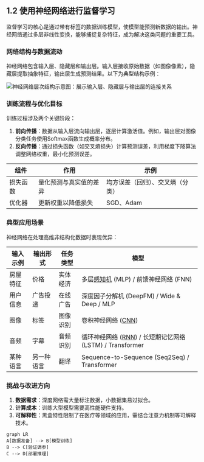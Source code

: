 ## 1.2 使用神经网络进行监督学习

监督学习的核心是通过带有标签的数据训练模型，使模型能预测新数据的输出。神经网络通过多层非线性变换，能够捕捉复杂特征，成为解决这类问题的重要工具。

### 网络结构与数据流动

神经网络包含输入层、隐藏层和输出层。输入层接收原始数据（如图像像素），隐藏层提取抽象特征，输出层生成预测结果。以下为典型结构示例：

![神经网络层次结构示意图：展示输入层、隐藏层与输出层的连接关系](http://assets.hypervoid.top/img/2025/04/01/image-20250401132137612-42a0.png)


### 训练流程与优化目标
训练过程涉及两个关键阶段：
1. **前向传播**：数据从输入层流向输出层，逐层计算激活值。例如，输出层对图像分类任务使用Softmax函数生成概率分布。
2. **反向传播**：通过损失函数（如交叉熵损失）计算预测误差，利用梯度下降算法调整网络权重，最小化预测误差。

| 组件   | 作用          | 示例               |
| ---- | ----------- | ---------------- |
| 损失函数 | 量化预测与真实值的差异 | 均方误差（回归）、交叉熵（分类） |
| 优化器  | 更新权重以降低损失   | SGD、Adam         |


### 典型应用场景

神经网络在处理高维非结构化数据时表现优异：

| 输入示例 | 输出形式  | 任务类型 | 模型                                                       |
| ---- | ----- | ---- | -------------------------------------------------------- |
| 房屋特征 | 价格    | 实体经济 | 多层[感知机](../待分类/感知机.md) (MLP) / 前馈神经网络 (FNN)              |
| 用户信息 | 广告投递  | 在线广告 | 深度因子分解机 (DeepFM) / Wide & Deep / MLP                     |
| 图像   | 标签    | 图像识别 | 卷积神经网络 ([CNN](../CNN.md))                                |
| 音频   | 字幕    | 音频识别 | 循环神经网络 ([RNN](../RNN.md)) / 长短期记忆网络 (LSTM) / Transformer |
| 某种语言 | 另一种语言 | 翻译   | Sequence-to-Sequence (Seq2Seq) / Transformer             |

### 挑战与改进方向
1. **数据需求**：深度网络需大量标注数据，小数据集易过拟合。
2. **计算成本**：训练大型模型需要高性能硬件支持。
3. **可解释性**：黑盒特性限制了在医疗等领域的应用，需结合注意力机制等可解释技术。

```mermaid
graph LR
A[数据准备] --> B[模型训练]
B --> C[验证调参]
C --> D[部署推理]
```


